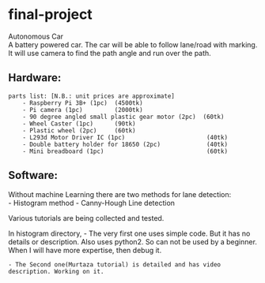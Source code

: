 # final-project
Autonomous Car  
A battery powered car. The car will be able to follow lane/road with marking. It will use camera to find the path angle and run over the path.

## Hardware: 
    parts list: [N.B.: unit prices are approximate]
        - Raspberry Pi 3B+ (1pc)  (4500tk)  
        - Pi camera (1pc)         (2000tk)
        - 90 degree angled small plastic gear motor (2pc)  (60tk)
        - Wheel Caster (1pc)      (90tk)
        - Plastic wheel (2pc)     (60tk)
        - L293d Motor Driver IC (1pc)                       (40tk)
        - Double battery holder for 18650 (2pc)             (40tk)
        - Mini breadboard (1pc)                             (60tk)
        

## Software:
Without machine Learning there are two methods for lane detection:  
    - Histogram method
    - Canny-Hough Line detection
    
Various tutorials are being collected and tested.

In histogram directory, 
    - The very first one uses simple code. But it has no details or description. Also uses python2. So can not be used by a beginner. When I will have more expertise, then debug it.
    
    - The Second one(Murtaza tutorial) is detailed and has video description. Working on it.
    
    
    